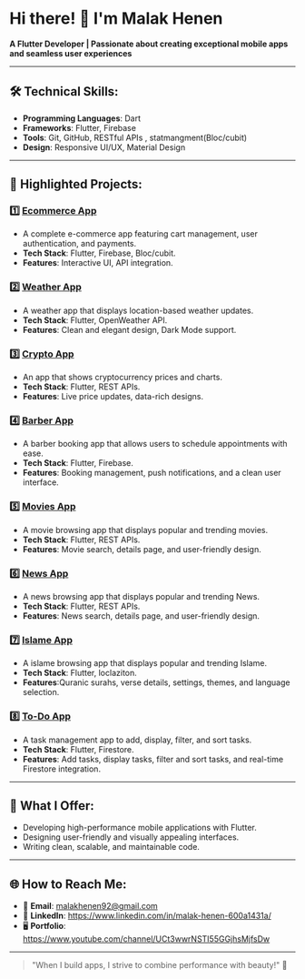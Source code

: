 # Hi there! 👋 I'm Malak Henen  
**A Flutter Developer | Passionate about creating exceptional mobile apps and seamless user experiences**

---

## 🛠️ Technical Skills:
- **Programming Languages**: Dart  
- **Frameworks**: Flutter, Firebase  
- **Tools**: Git, GitHub, RESTful APIs , statmangment(Bloc/cubit) 
- **Design**: Responsive UI/UX, Material Design  

---

## 🌟 Highlighted Projects:
### 1️⃣ [Ecommerce App](https://github.com/MalakHenendeveloper/Ecommerce_App_)  
- A complete e-commerce app featuring cart management, user authentication, and payments.  
- **Tech Stack**: Flutter, Firebase, Bloc/cubit.  
- **Features**: Interactive UI, API integration.  

### 2️⃣ [Weather App](https://github.com/MalakHenendeveloper/weather)  
- A weather app that displays location-based weather updates.  
- **Tech Stack**: Flutter, OpenWeather API.  
- **Features**: Clean and elegant design, Dark Mode support.  

### 3️⃣ [Crypto App](https://github.com/MalakHenendeveloper/crypto/tree/master)  
- An app that shows cryptocurrency prices and charts.  
- **Tech Stack**: Flutter, REST APIs.  
- **Features**: Live price updates, data-rich designs.
  
### 4️⃣ [Barber App](https://github.com/MalakHenendeveloper/Braber)  
- A barber booking app that allows users to schedule appointments with ease.  
- **Tech Stack**: Flutter, Firebase.  
- **Features**: Booking management, push notifications, and a clean user interface.  

### 5️⃣ [Movies App](https://github.com/MalakHenendeveloper/movies/tree/master)  
- A movie browsing app that displays popular and trending movies.  
- **Tech Stack**: Flutter, REST APIs.  
- **Features**: Movie search, details page, and user-friendly design.
   
### 6️⃣ [News App](https://github.com/MalakHenendeveloper/News)  
- A news browsing app that displays popular and trending News.  
- **Tech Stack**: Flutter, REST APIs.  
- **Features**: News search, details page, and user-friendly design.
  
### 7️⃣ [Islame App](https://github.com/MalakHenendeveloper/islame)  
- A islame browsing app that displays popular and trending Islame.  
- **Tech Stack**: Flutter, loclaziton.  
- **Features**:Quranic surahs, verse details, settings, themes, and language selection.

  
### 8️⃣ [To-Do App](https://github.com/MalakHenendeveloper/To_do.git)
- A task management app to add, display, filter, and sort tasks.  
- **Tech Stack**: Flutter, Firestore.  
- **Features**: Add tasks, display tasks, filter and sort tasks, and real-time Firestore integration.

---

## 🎯 What I Offer:
- Developing high-performance mobile applications with Flutter.  
- Designing user-friendly and visually appealing interfaces.  
- Writing clean, scalable, and maintainable code.  

---

## 🌐 How to Reach Me:
- 📧 **Email**:  malakhenen92@gmail.com
- 🔗 **LinkedIn**: https://www.linkedin.com/in/malak-henen-600a1431a/  
- 🖥️ **Portfolio**: https://www.youtube.com/channel/UCt3wwrNSTI55GGjhsMjfsDw

---

> "When I build apps, I strive to combine performance with beauty!" 🌟  
